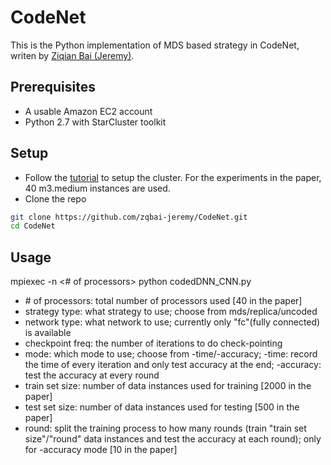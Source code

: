 # CodeNet

This is the Python implementation of MDS based strategy in CodeNet, writen by [Ziqian Bai (Jeremy)](https://github.com/zqbai-jeremy).

## Prerequisites
- A usable Amazon EC2 account
- Python 2.7 with StarCluster toolkit

## Setup
- Follow the [tutorial](http://mpitutorial.com/tutorials/launching-an-amazon-ec2-mpi-cluster/) to setup the cluster. For the experiments in the paper, 40 m3.medium instances are used.
- Clone the repo
```bash
git clone https://github.com/zqbai-jeremy/CodeNet.git
cd CodeNet
```

## Usage
mpiexec -n <# of processors> python codedDNN_CNN.py <strategy type> <network type> <checkpoint freq> <mode> <train set size> <test set size> <round>

- \# of processors: total number of processors used [40 in the paper]
- strategy type: what strategy to use; choose from mds/replica/uncoded
- network type: what network to use; currently only "fc"(fully connected) is available
- checkpoint freq: the number of iterations to do check-pointing
- mode: which mode to use; choose from -time/-accuracy; -time: record the time of every iteration and only test accuracy at the end; -accuracy: test the accuracy at every round
- train set size: number of data instances used for training [2000 in the paper]
- test set size: number of data instances used for testing [500 in the paper]
- round: split the training process to how many rounds (train "train set size"/"round" data instances and test the accuracy at each round); only for -accuracy mode [10 in the paper]
